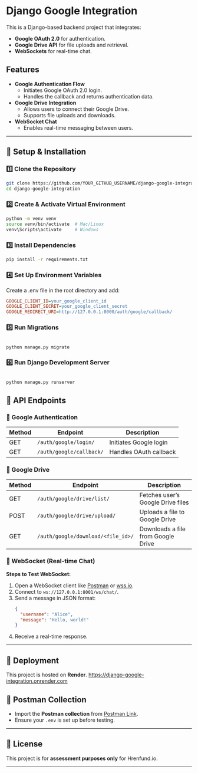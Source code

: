   # Django Google Integration

This is a Django-based backend project that integrates:
- **Google OAuth 2.0** for authentication.
- **Google Drive API** for file uploads and retrieval.
- **WebSockets** for real-time chat.

## Features
- **Google Authentication Flow**
  - Initiates Google OAuth 2.0 login.
  - Handles the callback and returns authentication data.
- **Google Drive Integration**
  - Allows users to connect their Google Drive.
  - Supports file uploads and downloads.
- **WebSocket Chat**
  - Enables real-time messaging between users.

---

## 🔧 Setup & Installation

### 1️⃣ Clone the Repository
```sh
git clone https://github.com/YOUR_GITHUB_USERNAME/django-google-integration.git
cd django-google-integration
```
### 2️⃣ Create & Activate Virtual Environment
```sh
python -m venv venv
source venv/bin/activate  # Mac/Linux
venv\Scripts\activate     # Windows
```


### 3️⃣ Install Dependencies
```sh
pip install -r requirements.txt
```
### 4️⃣ Set Up Environment Variables
Create a .env file in the root directory and add:

```ini
GOOGLE_CLIENT_ID=your_google_client_id
GOOGLE_CLIENT_SECRET=your_google_client_secret
GOOGLE_REDIRECT_URI=http://127.0.0.1:8000/auth/google/callback/
```
### 5️⃣ Run Migrations
```sh

python manage.py migrate
```
### 6️⃣ Run Django Development Server
```sh

python manage.py runserver
```
## 📌 API Endpoints

### 🔹 Google Authentication
| Method | Endpoint | Description |
|--------|----------|------------|
| GET | `/auth/google/login/` | Initiates Google login |
| GET | `/auth/google/callback/` | Handles OAuth callback |

### 🔹 Google Drive
| Method | Endpoint | Description |
|--------|----------|------------|
| GET | `/auth/google/drive/list/` | Fetches user’s Google Drive files |
| POST | `/auth/google/drive/upload/` | Uploads a file to Google Drive |
| GET | `/auth/google/download/<file_id>/` | Downloads a file from Google Drive |

### 🔹 WebSocket (Real-time Chat)
**Steps to Test WebSocket:**
1. Open a WebSocket client like [Postman](https://www.postman.com/) or [wss.io](https://www.piesocket.com/websocket-tester).
2. Connect to `ws://127.0.0.1:8001/ws/chat/`.
3. Send a message in JSON format:
   ```json
   {
     "username": "Alice",
     "message": "Hello, world!"
   }
   ```
4. Receive a real-time response.

---

## 🚀 Deployment
This project is hosted on **Render**.
https://django-google-integration.onrender.com


## 📌 Postman Collection
- Import the **Postman collection** from [Postman Link](https://drive.google.com/file/d/1pPVeV3SJ70U8-G1p5tm7WFtlnLalxjQC/view?usp=drive_link).
- Ensure your `.env` is set up before testing.

---

## 💜 License
This project is for **assessment purposes only** for Hrenfund.io.

---

